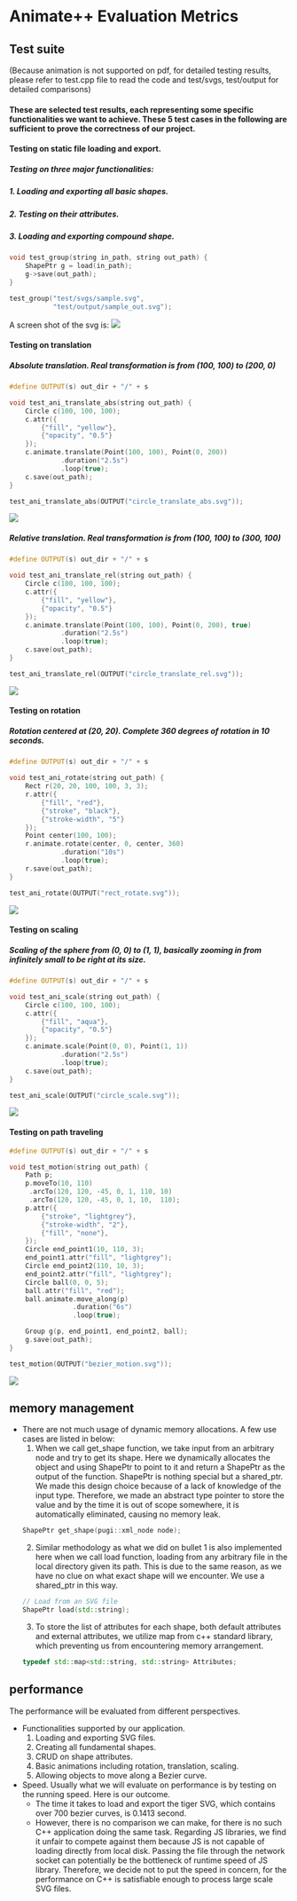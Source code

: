 # Animate++ Evaluation Metrics

## Test suite
(Because animation is not supported on pdf, for detailed testing results, please refer to test.cpp file to read the code and test/svgs, test/output for detailed comparisons)
#### These are selected test results, each representing some specific functionalities we want to achieve. These 5 test cases in the following are sufficient to prove the correctness of our project.
#### Testing on static file loading and export.
##### Testing on three major functionalities:
##### 1. Loading and exporting all basic shapes.
##### 2. Testing on their attributes.
##### 3. Loading and exporting compound shape.
  ```cpp
  void test_group(string in_path, string out_path) {
      ShapePtr g = load(in_path);
      g->save(out_path);
  }
  ```
  ```cpp
  test_group("test/svgs/sample.svg",
             "test/output/sample_out.svg");
  ```
  A screen shot of the svg is:
  ![](../assets/final-report/sample.png)
#### Testing on translation
##### Absolute translation. Real transformation is from (100, 100) to (200, 0)
```cpp
#define OUTPUT(s) out_dir + "/" + s

void test_ani_translate_abs(string out_path) {
    Circle c(100, 100, 100);
    c.attr({
        {"fill", "yellow"},
        {"opacity", "0.5"}
    });
    c.animate.translate(Point(100, 100), Point(0, 200))
             .duration("2.5s")
             .loop(true);
    c.save(out_path);
}
```
```cpp
test_ani_translate_abs(OUTPUT("circle_translate_abs.svg"));
```
![](../assets/final-report/sphere_translation_abs.png)
<br>
##### Relative translation. Real transformation is from (100, 100) to (300, 100)
```cpp
#define OUTPUT(s) out_dir + "/" + s

void test_ani_translate_rel(string out_path) {
    Circle c(100, 100, 100);
    c.attr({
        {"fill", "yellow"},
        {"opacity", "0.5"}
    });
    c.animate.translate(Point(100, 100), Point(0, 200), true)
             .duration("2.5s")
             .loop(true);
    c.save(out_path);
}
```
```cpp
test_ani_translate_rel(OUTPUT("circle_translate_rel.svg"));
```
![](../assets/final-report/sphere_translation_rel.png)

#### Testing on rotation
##### Rotation centered at (20, 20). Complete 360 degrees of rotation in 10 seconds.
```cpp
#define OUTPUT(s) out_dir + "/" + s

void test_ani_rotate(string out_path) {
    Rect r(20, 20, 100, 100, 3, 3);
    r.attr({
        {"fill", "red"},
        {"stroke", "black"},
        {"stroke-width", "5"}
    });
    Point center(100, 100);
    r.animate.rotate(center, 0, center, 360)
             .duration("10s")
             .loop(true);
    r.save(out_path);
}
```
```cpp
test_ani_rotate(OUTPUT("rect_rotate.svg"));
```
![](../assets/final-report/sphere_translation_abs.png)

#### Testing on scaling
##### Scaling of the sphere from (0, 0) to (1, 1), basically zooming in from infinitely small to be right at its size.
```cpp
#define OUTPUT(s) out_dir + "/" + s

void test_ani_scale(string out_path) {
    Circle c(100, 100, 100);
    c.attr({
        {"fill", "aqua"},
        {"opacity", "0.5"}
    });
    c.animate.scale(Point(0, 0), Point(1, 1))
             .duration("2.5s")
             .loop(true);
    c.save(out_path);
}
```
```cpp
test_ani_scale(OUTPUT("circle_scale.svg"));
```
![](../assets/final-report/sphere_scaling.png)

#### Testing on path traveling
```cpp
#define OUTPUT(s) out_dir + "/" + s

void test_motion(string out_path) {
    Path p;
    p.moveTo(10, 110)
     .arcTo(120, 120, -45, 0, 1, 110, 10)
     .arcTo(120, 120, -45, 0, 1, 10,  110);
    p.attr({
        {"stroke", "lightgrey"},
        {"stroke-width", "2"},
        {"fill", "none"},
    });
    Circle end_point1(10, 110, 3);
    end_point1.attr("fill", "lightgrey");
    Circle end_point2(110, 10, 3);
    end_point2.attr("fill", "lightgrey");
    Circle ball(0, 0, 5);
    ball.attr("fill", "red");
    ball.animate.move_along(p)
                .duration("6s")
                .loop(true);

    Group g(p, end_point1, end_point2, ball);
    g.save(out_path);
}
```
```cpp
test_motion(OUTPUT("bezier_motion.svg"));
```
![](../assets/final-report/bezier.png)
## memory management
- There are not much usage of dynamic memory allocations. A few use cases are listed in below:
  1. When we call get_shape function, we take input from an arbitrary node and try to get its shape. Here we dynamically allocates the object and using ShapePtr to point to it and return a ShapePtr as the output of the function. ShapePtr is nothing special but a shared_ptr. We made this design choice because of a lack of knowledge of the input type. Therefore, we made an abstract type pointer to store the value and by the time it is out of scope somewhere, it is automatically eliminated, causing no memory leak.
  ```cpp
  ShapePtr get_shape(pugi::xml_node node);
  ```
  2. Similar methodology as what we did on bullet 1 is also implemented here when we call load function, loading from any arbitrary file in the local directory given its path. This is due to the same reason, as we have no clue on what exact shape will we encounter. We use a shared_ptr in this way.
  ```cpp
  // Load from an SVG file
  ShapePtr load(std::string);
  ```
  3. To store the list of attributes for each shape, both default attributes and external attributes, we utilize map from c++ standard library, which preventing us from encountering memory arrangement.
  ```cpp
  typedef std::map<std::string, std::string> Attributes;
  ```

## performance
The performance will be evaluated from different perspectives.
  - Functionalities supported by our application.
    1. Loading and exporting SVG files.
    2. Creating all fundamental shapes.
    3. CRUD on shape attributes.
    4. Basic animations including rotation, translation, scaling.
    5. Allowing objects to move along a Bezier curve.
  - Speed.
    Usually what we will evaluate on performance is by testing on the running speed. Here is our outcome.
    - The time it takes to load and export the tiger SVG, which contains over 700 bezier curves, is 0.1413 second.
    - However, there is no comparison we can make, for there is no such C++ application doing the same task. Regarding JS libraries, we find it unfair to compete against them because JS is not capable of loading directly from local disk. Passing the file through the network socket can potentially be the bottleneck of runtime speed of JS library. Therefore, we decide not to put the speed in concern, for the performance on C++ is satisfiable enough to process large scale SVG files.
